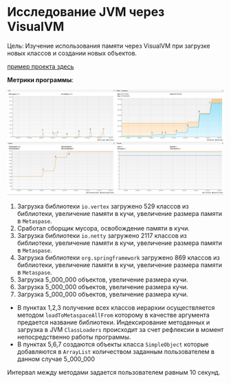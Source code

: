 # Исследование JVM через VisualVM

Цель: Изучение использования памяти через VisualVM при загрузке новых классов и создании новых объектов.

[пример проекта здесь](https://github.com/Arsennikum/jvm-visualvm-experience)

**Метрики программы**:

![Метрики программы](img/VisualVM.png)

1. Загрузка библиотеки  `io.vertex` загружено 529 классов из библиотеки, увеличение памяти в кучи, увеличение размера памяти в `Metaspase`.
1. Сработал сборщик мусора, освобождение памяти в кучи.
1. Загрузка библиотеки `io.netty` загружено 2117 классов из библиотеки, увеличение памяти в кучи, увеличение размера памяти в `Metaspase`.
1. Загрузка библиотеки `org.springframework` загружено 869 классов из библиотеки, увеличение памяти в кучи, увеличение размера памяти в `Metaspase`.
1. Загрузка 5_000_000 объектов, увеличение размера кучи.
1. Загрузка 5_000_000 объектов, увеличение размера кучи.
1. Загрузка 5_000_000 объектов, увеличение размера кучи.

* В пунктах 1,2,3 получение всех классов иерархии осуществляется методом `loadToMetaspaceAllFrom` которому в качестве аргумента предается название библиотеки.
Индексирование методанных и загрузка в JVM `ClassLoaders` происходит за счет рефлексии в момент непосредственно работы программы.
* В пунктах 5,6,7 создаются объекты класса `SimpleObject` которые добавляются в `ArrayList` количеством заданным пользователем в данном случае 5_000_000

Интервал между методами задается пользователем равным 10 секунд.